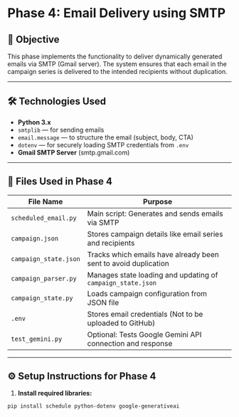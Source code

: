 
# Phase 4: Email Delivery using SMTP

## 📌 Objective
This phase implements the functionality to deliver dynamically generated emails via SMTP (Gmail server). The system ensures that each email in the campaign series is delivered to the intended recipients without duplication.

---

## 🛠️ Technologies Used
- **Python 3.x**
- `smtplib` — for sending emails
- `email.message` — to structure the email (subject, body, CTA)
- `dotenv` — for securely loading SMTP credentials from `.env`
- **Gmail SMTP Server** (smtp.gmail.com)

---

## 📂 Files Used in Phase 4

| File Name            | Purpose                                             |
|---------------------|-----------------------------------------------------|
| `scheduled_email.py` | Main script: Generates and sends emails via SMTP    |
| `campaign.json`      | Stores campaign details like email series and recipients |
| `campaign_state.json`| Tracks which emails have already been sent to avoid duplication |
| `campaign_parser.py` | Manages state loading and updating of `campaign_state.json` |
| `campaign_state.py`  | Loads campaign configuration from JSON file         |
| `.env`              | Stores email credentials (Not to be uploaded to GitHub) |
| `test_gemini.py`    | Optional: Tests Google Gemini API connection and response |

---

## ⚙️ Setup Instructions for Phase 4

1. **Install required libraries:**

```bash
pip install schedule python-dotenv google-generativeai
